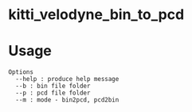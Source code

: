 # kitti_velodyne_bin_to_pcd

# Usage
```
Options
  --help : produce help message
  --b : bin file folder
  --p : pcd file folder
  --m : mode - bin2pcd, pcd2bin
```
